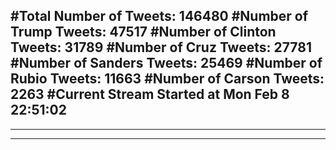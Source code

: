 #Total Number of Tweets: 146480 
#Number of Trump Tweets: 47517
#Number of Clinton Tweets: 31789
#Number of Cruz Tweets: 27781
#Number of Sanders Tweets: 25469
#Number of Rubio Tweets: 11663
#Number of Carson Tweets: 2263
#Current Stream Started at Mon Feb  8 22:51:02
---
---
---
